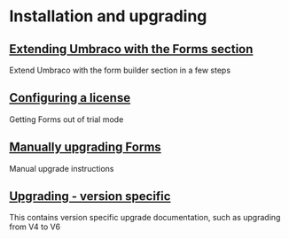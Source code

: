# Installation and upgrading

## [Extending Umbraco with the Forms section](Install)
Extend Umbraco with the form builder section in a few steps  

## [Configuring a license](../../The-Licensing-model)
Getting Forms out of trial mode

## [Manually upgrading Forms](ManualUpgrade.md)
Manual upgrade instructions

## [Upgrading - version specific](Version-Specific.md)
This contains version specific upgrade documentation, such as upgrading from V4 to V6
